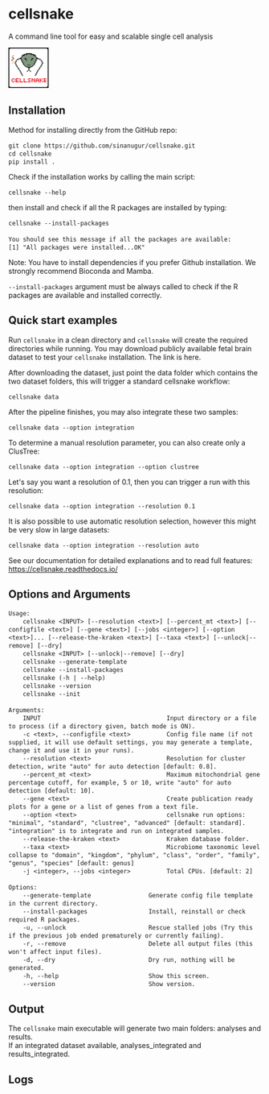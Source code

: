 # cellsnake

A command line tool for easy and scalable single cell analysis

<img src="cellsnake-logo.png" width="80" height="80">

Installation
------------

Method for installing directly from the GitHub repo:
```
git clone https://github.com/sinanugur/cellsnake.git
cd cellsnake
pip install .
```

Check if the installation works by calling the main script:  
```
cellsnake --help
```
then install and check if all the R packages are installed by typing:

```
cellsnake --install-packages

You should see this message if all the packages are available:
[1] "All packages were installed...OK"
```


Note: You have to install dependencies if you prefer Github installation. We strongly recommend Bioconda and Mamba. 

`--install-packages` argument must be always called to check if the R packages are available and installed correctly. 

Quick start examples
-------------------
Run `cellsnake` in a clean directory and `cellsnake` will create the required directories while running. You may download publicly available fetal brain dataset to test your `cellsnake` installation. The link is here.

After downloading the dataset, just point the data folder which contains the two dataset folders, this will trigger a standard cellsnake workflow:
```
cellsnake data
```

After the pipeline finishes, you may also integrate these two samples:
```
cellsnake data --option integration
```

To determine a manual resolution parameter, you can also create only a ClusTree:
```
cellsnake data --option integration --option clustree
```

Let's say you want a resolution of 0.1, then you can trigger a run with this resolution:
```
cellsnake data --option integration --resolution 0.1
```

It is also possible to use automatic resolution selection, however this might be very slow in large datasets:
```
cellsnake data --option integration --resolution auto
```

See our documentation for detailed explanations and to read full features: https://cellsnake.readthedocs.io/

Options and Arguments
---------------------
```
Usage:
    cellsnake <INPUT> [--resolution <text>] [--percent_mt <text>] [--configfile <text>] [--gene <text>] [--jobs <integer>] [--option <text>]... [--release-the-kraken <text>] [--taxa <text>] [--unlock|--remove] [--dry]
    cellsnake <INPUT> [--unlock|--remove] [--dry]
    cellsnake --generate-template
    cellsnake --install-packages
    cellsnake (-h | --help)
    cellsnake --version
    cellsnake --init

Arguments:
    INPUT                                   Input directory or a file to process (if a directory given, batch mode is ON).
    -c <text>, --configfile <text>          Config file name (if not supplied, it will use default settings, you may generate a template, change it and use it in your runs).
    --resolution <text>                     Resolution for cluster detection, write "auto" for auto detection [default: 0.8].
    --percent_mt <text>                     Maximum mitochondrial gene percentage cutoff, for example, 5 or 10, write "auto" for auto detection [default: 10].
    --gene <text>                           Create publication ready plots for a gene or a list of genes from a text file.
    --option <text>                         cellsnake run options: "minimal", "standard", "clustree", "advanced" [default: standard]. "integration" is to integrate and run on integrated samples.
    --release-the-kraken <text>             Kraken database folder.
    --taxa <text>                           Microbiome taxonomic level collapse to "domain", "kingdom", "phylum", "class", "order", "family", "genus", "species" [default: genus]
    -j <integer>, --jobs <integer>          Total CPUs. [default: 2]

Options:
    --generate-template                Generate config file template in the current directory.
    --install-packages                 Install, reinstall or check required R packages.
    -u, --unlock                       Rescue stalled jobs (Try this if the previous job ended prematurely or currently failing).
    -r, --remove                       Delete all output files (this won't affect input files).
    -d, --dry                          Dry run, nothing will be generated.
    -h, --help                         Show this screen.
    --version                          Show version.
```

Output
------
The `cellsnake` main executable will generate two main folders: analyses and results.  
If an integrated dataset available, analyses_integrated and results_integrated.


Logs
-----


